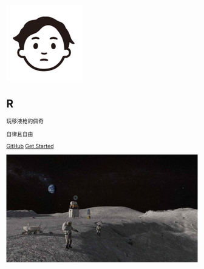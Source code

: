 <img width="200px" src="_logo/logo.png">

# **R**
玩移液枪的佩奇

自律且自由

[GitHub](<https://github.com/OTNEW/Blog>)
[Get Started](Contact.html)

![](_logo/blog.png)

